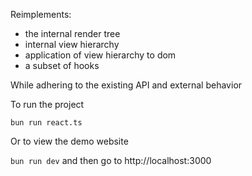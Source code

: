 Reimplements:
- the internal render tree
- internal view hierarchy 
- application of view hierarchy to dom 
- a subset of hooks


While adhering to the existing API and external behavior


To run the project

```bun run react.ts```

Or to view the demo website

```bun run dev``` 
and then go to http://localhost:3000
